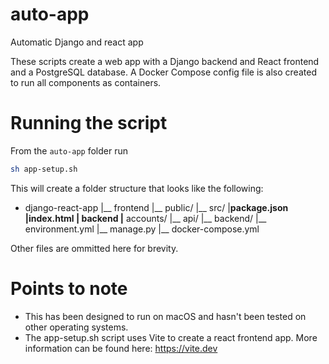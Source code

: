 # auto-app
Automatic Django and react app 

These scripts create a web app with a Django backend and React frontend and a PostgreSQL database. A Docker Compose config file is also created to run all components as containers.

# Running the script
From the `auto-app` folder run
```bash
sh app-setup.sh
```
This will create a folder structure that looks like the following:
- django-react-app
|__ frontend
  |__ public/
  |__ src/
  |__package.json
  |__index.html
|__ backend
  |__ accounts/
  |__ api/
  |__ backend/
  |__ environment.yml
  |__ manage.py
|__ docker-compose.yml

Other files are ommitted here for brevity. 

# Points to note 
- This has been designed to run on macOS and hasn't been tested on other operating systems. 
- The app-setup.sh script uses Vite to create a react frontend app. More information can be found  here: https://vite.dev 